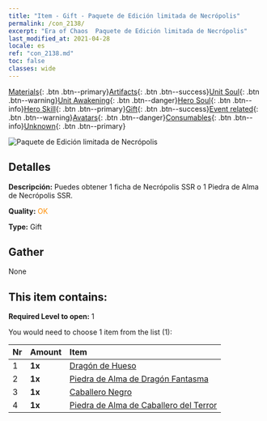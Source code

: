 ```yaml
---
title: "Item - Gift - Paquete de Edición limitada de Necrópolis"
permalink: /con_2138/
excerpt: "Era of Chaos  Paquete de Edición limitada de Necrópolis"
last_modified_at: 2021-04-28
locale: es
ref: "con_2138.md"
toc: false
classes: wide
---
```

 [Materials](/ItemsES/){: .btn .btn--primary}[Artifacts](/ItemsES/Artifacts/){: .btn .btn--success}[Unit Soul](/ItemsES/UnitSoul/){: .btn .btn--warning}[Unit Awakening](/ItemsES/UnitAwakening/){: .btn .btn--danger}[Hero Soul](/ItemsES/HeroSoul/){: .btn .btn--info}[Hero Skill](/ItemsES/HeroSkill/){: .btn .btn--primary}[Gift](/ItemsES/Gift/){: .btn .btn--success}[Event related](/ItemsES/Events/){: .btn .btn--warning}[Avatars](/ItemsES/Avatars/){: .btn .btn--danger}[Consumables](/ItemsES/Consumables/){: .btn .btn--info}[Unknown](/ItemsES/Unknown/){: .btn .btn--primary}

 ![Paquete de Edición limitada de Necrópolis](/images/t/i_994003.png)

## Detalles
 **Descripción:** Puedes obtener 1 ficha de Necrópolis SSR o 1 Piedra de Alma de Necrópolis SSR.

 **Quality:** <span style="color: #FF8C00">OK</span>

 **Type:** Gift

## Gather

  None

## This item contains:

 **Required Level to open:** 1

 You would need to choose 1 item from the list (1):

  | Nr | Amount |     Item    |
  |:---|:-------|:------------|
  | 1 |  **1x** | [Dragón de Hueso](/ItemsES/unt_214/) |  | 
  | 2 |  **1x** | [Piedra de Alma de Dragón Fantasma](/ItemsES/unt_303/) |  | 
  | 3 |  **1x** | [Caballero Negro](/ItemsES/unt_213/) |  | 
  | 4 |  **1x** | [Piedra de Alma de Caballero del Terror](/ItemsES/unt_302/) |  | 
